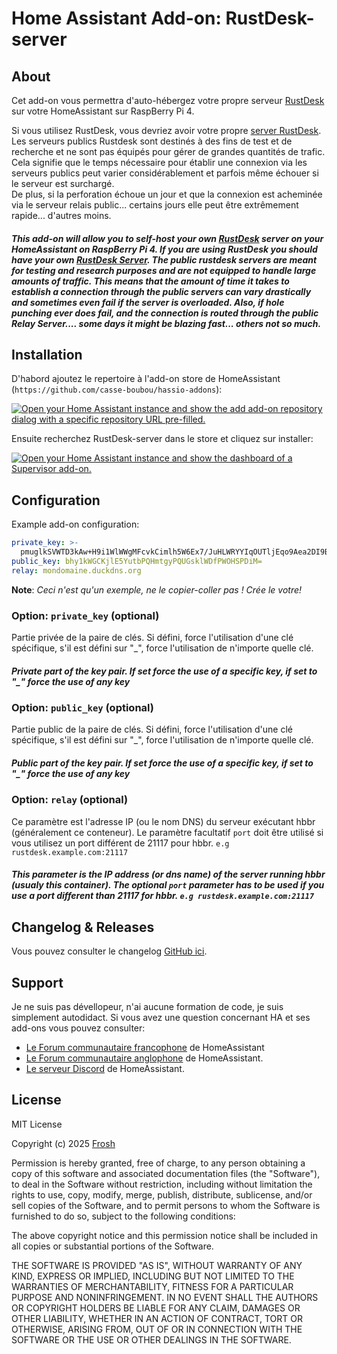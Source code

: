 # Home Assistant Add-on: RustDesk-server

## About

Cet add-on vous permettra d'auto-hébergez votre propre serveur [RustDesk][rustdesk] sur votre
HomeAssistant sur RaspBerry Pi 4.

Si vous utilisez RustDesk, vous devriez avoir votre propre [server RustDesk][serveur_rustdesk].\
Les serveurs publics Rustdesk sont destinés à des fins de test et de recherche et ne sont pas équipés pour gérer de grandes quantités de trafic.\
Cela signifie que le temps nécessaire pour établir une connexion via les serveurs publics peut varier considérablement et parfois même échouer si le serveur est surchargé.\
De plus, si la perforation échoue un jour et que la connexion est acheminée via le serveur relais public... certains jours elle peut être extrêmement rapide... d'autres moins.

##### _This add-on will allow you to self-host your own [RustDesk][rustdesk] server on your HomeAssistant on RaspBerry Pi 4. If you are using RustDesk you should have your own [RustDesk Server][serveur_rustdesk]. The public rustdesk servers are meant for testing and research purposes and are not equipped to handle large amounts of traffic. This means that the amount of time it takes to establish a connection through the public servers can vary drastically and sometimes even fail if the server is overloaded. Also, if hole punching ever does fail, and the connection is routed through the public Relay Server.... some days it might be blazing fast... others not so much._

## Installation

D'habord ajoutez le repertoire à l'add-on store de HomeAssistant (`https://github.com/casse-boubou/hassio-addons`):

[![Open your Home Assistant instance and show the add add-on repository dialog
with a specific repository URL pre-filled.][add-repo-shield]][add-repo]

Ensuite recherchez RustDesk-server dans le store et cliquez sur installer:

[![Open your Home Assistant instance and show the dashboard of a Supervisor add-on.][add-addon-shield]][add-addon]

## Configuration

Example add-on configuration:

```yaml
private_key: >-
  pmuglkSVWTD3kAw+H9i1WlWWgMFcvkCimlh5W6Ex7/JuHLWRYYIqOUTljEqo9Aea2DI9BQayTCAN89Y4dI8OIw==
public_key: bhy1kWGCKjlE5YutbPQHmtgyPQUGsklWDfPWOHSPDiM=
relay: mondomaine.duckdns.org
```

**Note**: _Ceci n'est qu'un exemple, ne le copier-coller pas ! Crée le votre!_

### Option: `private_key` (optional)

Partie privée de la paire de clés. Si défini, force l'utilisation d'une clé spécifique, s'il est défini sur "\_", force l'utilisation de n'importe quelle clé.

##### _Private part of the key pair. If set force the use of a specific key, if set to "\_" force the use of any key_

### Option: `public_key` (optional)

Partie public de la paire de clés. Si défini, force l'utilisation d'une clé spécifique, s'il est défini sur "\_", force l'utilisation de n'importe quelle clé.

##### _Public part of the key pair. If set force the use of a specific key, if set to "\_" force the use of any key_

### Option: `relay` (optional)

Ce paramètre est l'adresse IP (ou le nom DNS) du serveur exécutant hbbr (généralement ce conteneur). Le paramètre facultatif `port` doit être utilisé si vous utilisez un port différent de 21117 pour hbbr. `e.g rustdesk.example.com:21117`

##### _This parameter is the IP address (or dns name) of the server running hbbr (usualy this container). The optional `port` parameter has to be used if you use a port different than 21117 for hbbr. `e.g rustdesk.example.com:21117`_

## Changelog & Releases

Vous pouvez consulter le changelog [GitHub ici][releases].

## Support

Je ne suis pas dévellopeur, n'ai aucune formation de code, je suis simplement autodidact.
Si vous avez une question concernant HA et ses add-ons vous pouvez consulter:

- [Le Forum communautaire francophone][hacf] de HomeAssistant
- [Le Forum communautaire anglophone][forum] de HomeAssistant.
- [Le serveur Discord][discord-ha] de HomeAssistant.

## License

MIT License

Copyright (c) 2025 [Frosh][Frosh]

Permission is hereby granted, free of charge, to any person obtaining a copy
of this software and associated documentation files (the "Software"), to deal
in the Software without restriction, including without limitation the rights
to use, copy, modify, merge, publish, distribute, sublicense, and/or sell
copies of the Software, and to permit persons to whom the Software is
furnished to do so, subject to the following conditions:

The above copyright notice and this permission notice shall be included in all
copies or substantial portions of the Software.

THE SOFTWARE IS PROVIDED "AS IS", WITHOUT WARRANTY OF ANY KIND, EXPRESS OR
IMPLIED, INCLUDING BUT NOT LIMITED TO THE WARRANTIES OF MERCHANTABILITY,
FITNESS FOR A PARTICULAR PURPOSE AND NONINFRINGEMENT. IN NO EVENT SHALL THE
AUTHORS OR COPYRIGHT HOLDERS BE LIABLE FOR ANY CLAIM, DAMAGES OR OTHER
LIABILITY, WHETHER IN AN ACTION OF CONTRACT, TORT OR OTHERWISE, ARISING FROM,
OUT OF OR IN CONNECTION WITH THE SOFTWARE OR THE USE OR OTHER DEALINGS IN THE
SOFTWARE.

[add-addon]: https://my.home-assistant.io/redirect/supervisor_addon/?addon=c751e21a_rustdesk-server
[add-addon-shield]: https://my.home-assistant.io/badges/supervisor_addon.svg
[add-repo]: https://my.home-assistant.io/redirect/supervisor_add_addon_repository/?repository_url=https%3A%2F%2Fgithub.com%2Fcasse-boubou%2Fhassio-addons
[add-repo-shield]: https://my.home-assistant.io/badges/supervisor_add_addon_repository.svg
[discord-ha]: https://discord.gg/c5DvZ4e
[forum]: https://community.home-assistant.io
[hacf]: https://forum.hacf.fr/
[Frosh]: https://github.com/casse-boubou
[releases]: https://github.com/casse-boubou/addon-rustdesk-server/releases
[rustdesk]: https://rustdesk.com/
[serveur_rustdesk]: https://github.com/rustdesk/rustdesk-server
